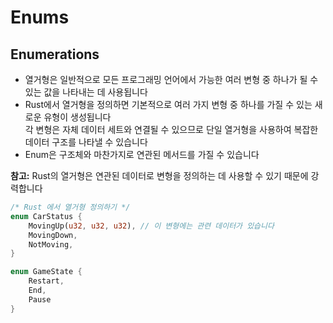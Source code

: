 # Enums

## Enumerations

- 열거형은 일반적으로 모든 프로그래밍 언어에서 가능한 여러 변형 중 하나가 될 수 있는 값을 나타내는 데 사용됩니다
- Rust에서 열거형을 정의하면 기본적으로 여러 가지 변형 중 하나를 가질 수 있는 새로운 유형이 생성됩니다  
  각 변형은 자체 데이터 세트와 연결될 수 있으므로 단일 열거형을 사용하여 복잡한 데이터 구조를 나타낼 수 있습니다
- Enum은 구조체와 마찬가지로 연관된 메서드를 가질 수 있습니다

**참고:** Rust의 열거형은 연관된 데이터로 변형을 정의하는 데 사용할 수 있기 때문에 강력합니다

```rust
/* Rust 에서 열거형 정의하기 */
enum CarStatus {
    MovingUp(u32, u32, u32), // 이 변형에는 관련 데이터가 있습니다
    MovingDown,
    NotMoving,
}

enum GameState {
    Restart,
    End,
    Pause
}
```